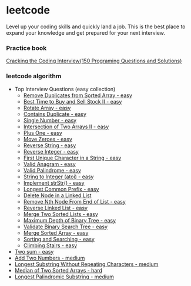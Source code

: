 # leetcode
Level up your coding skills and quickly land a job. This is the best place to expand your knowledge and get prepared for your next interview.
### Practice book
[Cracking the Coding Interview(150 Programing Questions and Solutions)](src/Cracking_the_Coding_Interview)

### leetcode algorithm
- Top Interview Questions (easy collection)
    - [Remove Duplicates from Sorted Array - easy](src/LeetCode/Remove_Duplicates_from_Sorted_Array)
    - [Best Time to Buy and Sell Stock II - easy](src/LeetCode/Best_Time_to_Buy_and_Sell_Stock_II)
    - [Rotate Array - easy](src/LeetCode/Rotate_Array)
    - [Contains Duplicate - easy](src/LeetCode/Contains_Duplicate)
    - [Single Number - easy](src/LeetCode/Single_Number)
    - [Intersection of Two Arrays II - easy](src/LeetCode/Intersection_of_Two_Arrays_II)
    - [Plus One - easy](src/LeetCode/Plus_One)
    - [Move Zeroes - easy](src/LeetCode/Move_Zeroes)
    - [Reverse String - easy](src/LeetCode/Reverse_String)
    - [Reverse Integer - easy](src/LeetCode/Reverse_Integer)
    - [First Unique Character in a String - easy](src/LeetCode/First_Unique_Character_in_a_String)
    - [Valid Anagram - easy](src/LeetCode/Valid_Anagram)
    - [Valid Palindrome - easy](src/LeetCode/Valid_Palindrome)
    - [String to Integer (atoi) - easy](src/LeetCode/String_to_Integer_(atoi))
    - [Implement strStr() - easy](src/LeetCode/Implement_strStr())
    - [Longest Common Prefix - easy](src/LeetCode/Longest_Common_Prefix)
    - [Delete Node in a Linked List](src/LeetCode/Delete_Node_in_a_Linked_List)
    - [Remove Nth Node From End of List - easy](src/LeetCode/Remove_Nth_Node_From_End_of_List)
    - [Reverse Linked List - easy](src/LeetCode/Reverse_Linked_List)
    - [Merge Two Sorted Lists - easy](src/LeetCode/Merge_Two_Sorted_Lists)
    - [Maximum Depth of Binary Tree - easy](src/LeetCode/Maximum_Depth_of_Binary_Tree)
    - [Validate Binary Search Tree - easy](src/LeetCode/Validate_Binary_Search_Tree)
    - [Merge Sorted Array - easy](src/LeetCode/Merge_Sorted_Array)
    - [Sorting and Searching - easy](src/LeetCode/Sorting_and_Searching)
    - [Climbing Stairs - easy](src/LeetCode/Climbing_Stairs)
- [Two sum - easy](src/LeetCode/Two_Sum)
- [Add Two Numbers - medium](src/LeetCode/Add_Two_Numbers)
- [Longest Substring Without Repeating Characters - medium](src/LeetCode/Longest_Substring_Without_Repeating_Characters)
- [Median of Two Sorted Arrays - hard](src/LeetCode/Median_of_Two_Sorted_Arrays)
- [Longest Palindromic Substring - medium](src/LeetCode/Longest_Palindromic_Substring)
